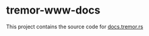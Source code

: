 # **tremor-www-docs**

This project contains the source code for [docs.tremor.rs](https://docs.tremor.rs)
